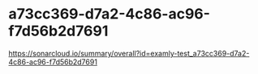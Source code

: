 # a73cc369-d7a2-4c86-ac96-f7d56b2d7691
https://sonarcloud.io/summary/overall?id=examly-test_a73cc369-d7a2-4c86-ac96-f7d56b2d7691

